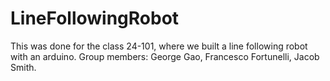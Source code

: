 # LineFollowingRobot
This was done for the class 24-101, where we built a line following robot with an arduino. 
Group members: George Gao, Francesco Fortunelli, Jacob Smith.
